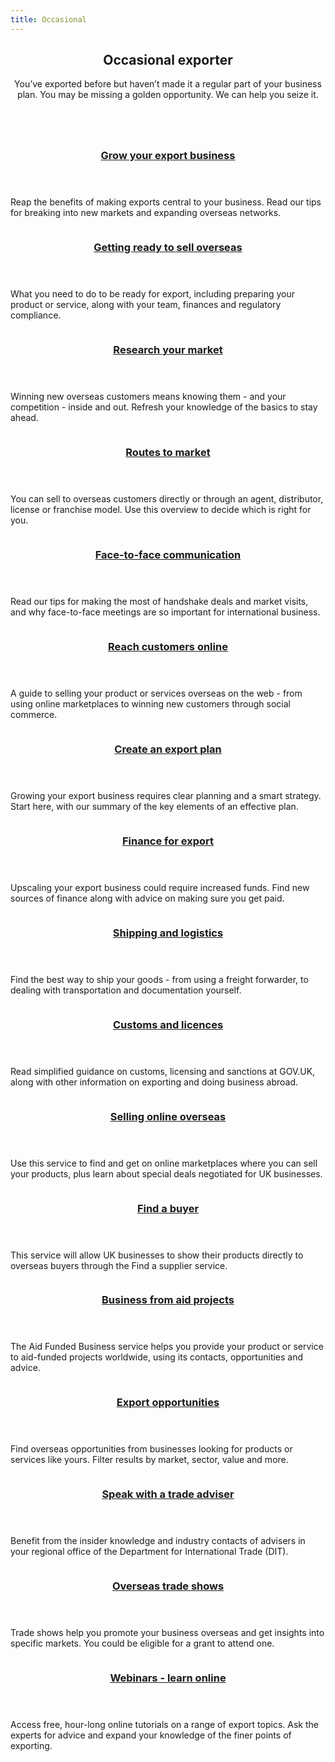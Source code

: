 ```yaml
---
title: Occasional
---
```


<main class="main" role="main">

<article class="article grey-bg persona hero post-50612 eig-persona type-eig-persona status-publish hentry" style="background-image: url(https://www.exportingisgreat.gov.uk/wp-content/uploads/2016/10/occasional-exporter-v2-10-11-2016.jpg); ">

<div class="row">

<header class="nine columns">

<div class="hero__text">

# Occasional exporter

<span style="font-weight: 400;">You’ve exported before but haven’t made it a regular part of your business plan. You may be missing a golden opportunity. We can help you seize it.</span>

</div>

</header>

</div>

</article>

<section class="row persona-articles">

<div class="four columns persona-box">

<article>

<header>

### [Grow your export business](https://www.exportingisgreat.gov.uk/grow-your-export-business/)

</header>

Reap the benefits of making exports central to your business. Read our tips for breaking into new markets and expanding overseas networks.

</article>

</div>

<div class="four columns persona-box">

<article>

<header>

### [Getting ready to sell overseas](https://www.exportingisgreat.gov.uk/getting-ready-to-sell-overseas/)

</header>

What you need to do to be ready for export, including preparing your product or service, along with your team, finances and regulatory compliance.

</article>

</div>

<div class="four columns persona-box">

<article>

<header>

### [Research your market](https://www.exportingisgreat.gov.uk/research-your-market/)

</header>

Winning new overseas customers means knowing them - and your competition - inside and out. Refresh your knowledge of the basics to stay ahead.

</article>

</div>

<div class="four columns persona-box">

<article>

<header>

### [Routes to market](https://www.exportingisgreat.gov.uk/routes-to-market/)

</header>

You can sell to overseas customers directly or through an agent, distributor, license or franchise model. Use this overview to decide which is right for you.

</article>

</div>

<div class="four columns persona-box">

<article>

<header>

### [Face-to-face communication](https://www.exportingisgreat.gov.uk/face-to-face-communication/)

</header>

Read our tips for making the most of handshake deals and market visits, and why face-to-face meetings are so important for international business.

</article>

</div>

<div class="four columns persona-box">

<article>

<header>

### [Reach customers online](https://www.exportingisgreat.gov.uk/reach-overseas-customers-online/)

</header>

A guide to selling your product or services overseas on the web - from using online marketplaces to winning new customers through social commerce.

</article>

</div>

<div class="four columns persona-box">

<article>

<header>

### [Create an export plan](https://www.exportingisgreat.gov.uk/write-an-export-plan/)

</header>

Growing your export business requires clear planning and a smart strategy. Start here, with our summary of the key elements of an effective plan.

</article>

</div>

<div class="four columns persona-box">

<article>

<header>

### [Finance for export](https://www.exportingisgreat.gov.uk/finance-for-export/)

</header>

Upscaling your export business could require increased funds. Find new sources of finance along with advice on making sure you get paid.

</article>

</div>

<div class="four columns persona-box">

<article>

<header>

### [Shipping and logistics](https://www.exportingisgreat.gov.uk/shipping-and-logistics/)

</header>

Find the best way to ship your goods - from using a freight forwarder, to dealing with transportation and documentation yourself.

</article>

</div>

<div class="four columns persona-box">

<article>

<header>

### [Customs and licences](https://www.exportingisgreat.gov.uk/simplifying-customs-and-licences/)

</header>

Read simplified guidance on customs, licensing and sanctions at GOV.UK, along with other information on exporting and doing business abroad.

</article>

</div>

<div class="four columns persona-box">

<article>

<header>

### [Selling online overseas](https://selling-online-overseas.export.great.gov.uk/markets/)

</header>

Use this service to find and get on online marketplaces where you can sell your products, plus learn about special deals negotiated for UK businesses.

</article>

</div>

<div class="four columns persona-box">

<article>

<header>

### [Find a buyer](https://find-a-buyer.export.great.gov.uk/)

</header>

This service will allow UK businesses to show their products directly to overseas buyers through the Find a supplier service.

</article>

</div>

<div class="four columns persona-box">

<article>

<header>

### [Business from aid projects](https://www.gov.uk/guidance/aid-funded-business)

</header>

The Aid Funded Business service helps you provide your product or service to aid-funded projects worldwide, using its contacts, opportunities and advice.

</article>

</div>

<div class="four columns persona-box">

<article>

<header>

### [Export opportunities](https://www.exportingisgreat.gov.uk/opportunities)

</header>

Find overseas opportunities from businesses looking for products or services like yours. Filter results by market, sector, value and more.

</article>

</div>

<div class="four columns persona-box">

<article>

<header>

### [Speak with a trade adviser](https://www.contactus.trade.gov.uk/office-finder/)

</header>

Benefit from the insider knowledge and industry contacts of advisers in your regional office of the Department for International Trade (DIT).

</article>

</div>

<div class="four columns persona-box">

<article>

<header>

### [Overseas trade shows](https://www.gov.uk/guidance/tradeshow-access-programme)

</header>

Trade shows help you promote your business overseas and get insights into specific markets. You could be eligible for a grant to attend one.

</article>

</div>

<div class="four columns persona-box">

<article>

<header>

### [Webinars - learn online](https://www.events.ukti.gov.uk/search/?filter=webinar&submit=Search)

</header>

Access free, hour-long online tutorials on a range of export topics. Ask the experts for advice and expand your knowledge of the finer points of exporting.

</article>

</div>

</section>

</main>
